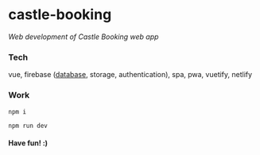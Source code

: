 # castle-booking

_Web development of Castle Booking web app_

### Tech

vue, firebase ([database](https://castle-booking.firebaseio.com/.json), storage, authentication), spa, pwa, vuetify, netlify

### Work

`npm i`

`npm run dev`

#### Have fun! :)
